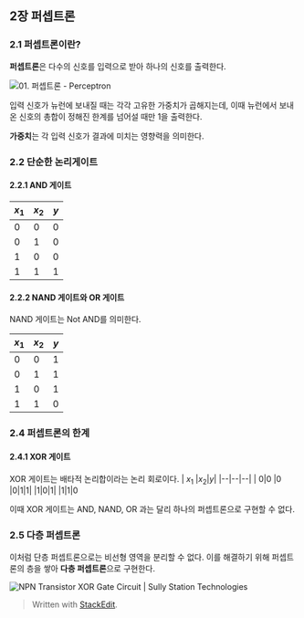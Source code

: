 ## 2장 퍼셉트론
### 2.1 퍼셉트론이란?
**퍼셉트론**은 다수의 신호를 입력으로 받아 하나의 신호를 출력한다.

![01. 퍼셉트론 - Perceptron](https://img1.daumcdn.net/thumb/R800x0/?scode=mtistory2&fname=https%3A%2F%2Ft1.daumcdn.net%2Fcfile%2Ftistory%2F99BDCE4D5B98A1022C)

입력 신호가 뉴런에 보내질 때는 각각 고유한 가중치가 곱해지는데, 이때 뉴런에서 보내온 신호의 총합이 정해진 한계를 넘어설 때만 1을 출력한다.

**가중치**는 각 입력 신호가 결과에 미치는 영향력을 의미한다.

### 2.2 단순한 논리게이트

#### 2.2.1 AND 게이트
  
| $x_1$  |$x_2$|$y$|
|--|--|--|
|  0|0  |0
|0|1|0|
|1|0|0|
|1|1|1

#### 2.2.2 NAND 게이트와 OR 게이트

NAND 게이트는 Not AND를 의미한다.

| $x_1$  |$x_2$|$y$|
|--|--|--|
|  0|0  |1
|0|1|1|
|1|0|1|
|1|1|0

### 2.4 퍼셉트론의 한계
#### 2.4.1 XOR 게이트
XOR 게이트는 배타적 논리합이라는 논리 회로이다.
| $x_1$  |$x_2$|$y$|
|--|--|--|
|  0|0  |0
|0|1|1|
|1|0|1|
|1|1|0

이때 XOR 게이트는 AND, NAND, OR 과는 달리 하나의 퍼셉트론으로 구현할 수 없다.

### 2.5 다층 퍼셉트론

이처럼 단층 퍼셉트론으로는 비선형 영역을 분리할 수 없다. 이를 해결하기 위해 퍼셉트론의 층을 쌓아 **다층 퍼셉트론**으로 구현한다.

![NPN Transistor XOR Gate Circuit | Sully Station Technologies](https://lh3.googleusercontent.com/proxy/Sds2vbRqDDPFUgb2Szlkl2Xcjj4GP6w0wxIOLo0ZizCXzUvA-lKcgwCS3vz2n-nw-vOfeaGHnIM1gD-6nppSQusxcrqQIl_InGc9LQ)



> Written with [StackEdit](https://stackedit.io/).

